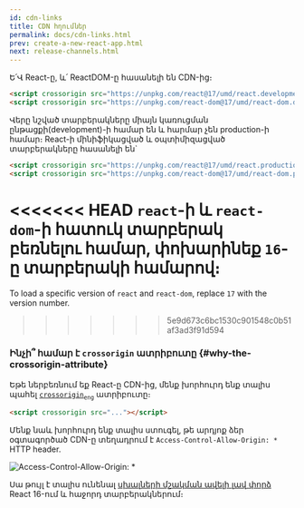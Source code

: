 ```yaml
---
id: cdn-links
title: CDN հղումներ
permalink: docs/cdn-links.html
prev: create-a-new-react-app.html
next: release-channels.html
---
```


Ե՛Վ React-ը, և՛ ReactDOM-ը հասանելի են CDN-ից։

```html
<script crossorigin src="https://unpkg.com/react@17/umd/react.development.js"></script>
<script crossorigin src="https://unpkg.com/react-dom@17/umd/react-dom.development.js"></script>
```

Վերը նշված տարբերակները միայն կառուցման ընթացքի(development)-ի համար են և հարմար չեն production-ի համար։ React-ի մինիֆիկացված և օպտիմիզացված տարբերակները հասանելի են\`

```html
<script crossorigin src="https://unpkg.com/react@17/umd/react.production.min.js"></script>
<script crossorigin src="https://unpkg.com/react-dom@17/umd/react-dom.production.min.js"></script>
```

<<<<<<< HEAD
`react`-ի և `react-dom`-ի հատուկ տարբերակ բեռնելու համար, փոխարինեք `16`-ը տարբերակի համարով։
=======
To load a specific version of `react` and `react-dom`, replace `17` with the version number.
>>>>>>> 5e9d673c6bc1530c901548c0b51af3ad3f91d594

### Ինչի՞ համար է `crossorigin` ատրիբուտը {#why-the-crossorigin-attribute}

Եթե ներբեռնում եք React-ը CDN-ից, մենք խորհուրդ ենք տալիս պահել [`crossorigin`](https://developer.mozilla.org/en-US/docs/Web/HTML/CORS_settings_attributes)<sub>`eng`</sub> ատրիբուտը։

```html
<script crossorigin src="..."></script>
```

Մենք նաև խորհուրդ ենք տալիս ստուգել, թե արդյոք ձեր օգտագործած CDN-ը տեղադրում է `Access-Control-Allow-Origin: *` HTTP header.

![Access-Control-Allow-Origin: * ](../images/docs/cdn-cors-header.png)

Սա թույլ է տալիս ունենալ [սխալների մշակման ավելի լավ փորձ](/blog/2017/07/26/error-handling-in-react-16.html) React 16-ում և հաջորդ տարբերակներում։
